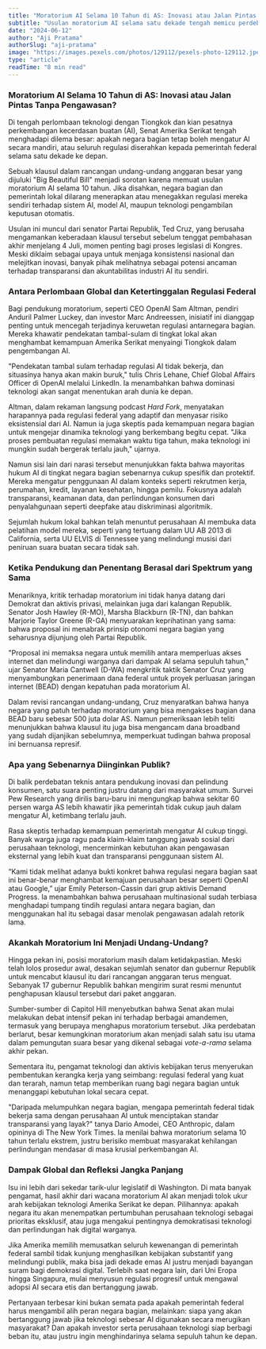 ```yaml
---
title: "Moratorium AI Selama 10 Tahun di AS: Inovasi atau Jalan Pintas Tanpa Pengawasan?"
subtitle: "Usulan moratorium AI selama satu dekade tengah memicu perdebatan besar di Washington: antara ambisi teknologi nasional dan perlindungan hak konsumen di tingkat negara bagian."
date: "2024-06-12"
author: "Aji Pratama"
authorSlug: "aji-pratama"
image: "https://images.pexels.com/photos/129112/pexels-photo-129112.jpeg?auto=compress&cs=tinysrgb&w=800&h=400&fit=crop"
type: "article"
readTime: "8 min read"
---
```


### Moratorium AI Selama 10 Tahun di AS: Inovasi atau Jalan Pintas Tanpa Pengawasan?

Di tengah perlombaan teknologi dengan Tiongkok dan kian pesatnya perkembangan kecerdasan buatan (AI), Senat Amerika Serikat tengah menghadapi dilema besar: apakah negara bagian tetap boleh mengatur AI secara mandiri, atau seluruh regulasi diserahkan kepada pemerintah federal selama satu dekade ke depan.

Sebuah klausul dalam rancangan undang-undang anggaran besar yang dijuluki "Big Beautiful Bill" menjadi sorotan karena memuat usulan moratorium AI selama 10 tahun. Jika disahkan, negara bagian dan pemerintah lokal dilarang menerapkan atau menegakkan regulasi mereka sendiri terhadap sistem AI, model AI, maupun teknologi pengambilan keputusan otomatis.

Usulan ini muncul dari senator Partai Republik, Ted Cruz, yang berusaha mengamankan keberadaan klausul tersebut sebelum tenggat pembahasan akhir menjelang 4 Juli, momen penting bagi proses legislasi di Kongres. Meski diklaim sebagai upaya untuk menjaga konsistensi nasional dan melejitkan inovasi, banyak pihak melihatnya sebagai potensi ancaman terhadap transparansi dan akuntabilitas industri AI itu sendiri.

### Antara Perlombaan Global dan Ketertinggalan Regulasi Federal

Bagi pendukung moratorium, seperti CEO OpenAI Sam Altman, pendiri Anduril Palmer Luckey, dan investor Marc Andreessen, inisiatif ini dianggap penting untuk mencegah terjadinya keruwetan regulasi antarnegara bagian. Mereka khawatir pendekatan tambal-sulam di tingkat lokal akan menghambat kemampuan Amerika Serikat menyaingi Tiongkok dalam pengembangan AI.

"Pendekatan tambal sulam terhadap regulasi AI tidak bekerja, dan situasinya hanya akan makin buruk," tulis Chris Lehane, Chief Global Affairs Officer di OpenAI melalui LinkedIn. Ia menambahkan bahwa dominasi teknologi akan sangat menentukan arah dunia ke depan.

Altman, dalam rekaman langsung podcast *Hard Fork*, menyatakan harapannya pada regulasi federal yang adaptif dan menyasar risiko eksistensial dari AI. Namun ia juga skeptis pada kemampuan negara bagian untuk mengejar dinamika teknologi yang berkembang begitu cepat. "Jika proses pembuatan regulasi memakan waktu tiga tahun, maka teknologi ini mungkin sudah bergerak terlalu jauh," ujarnya.

Namun sisi lain dari narasi tersebut menunjukkan fakta bahwa mayoritas hukum AI di tingkat negara bagian sebenarnya cukup spesifik dan protektif. Mereka mengatur penggunaan AI dalam konteks seperti rekrutmen kerja, perumahan, kredit, layanan kesehatan, hingga pemilu. Fokusnya adalah transparansi, keamanan data, dan perlindungan konsumen dari penyalahgunaan seperti deepfake atau diskriminasi algoritmik.

Sejumlah hukum lokal bahkan telah menuntut perusahaan AI membuka data pelatihan model mereka, seperti yang tertuang dalam UU AB 2013 di California, serta UU ELVIS di Tennessee yang melindungi musisi dari peniruan suara buatan secara tidak sah.

### Ketika Pendukung dan Penentang Berasal dari Spektrum yang Sama

Menariknya, kritik terhadap moratorium ini tidak hanya datang dari Demokrat dan aktivis privasi, melainkan juga dari kalangan Republik. Senator Josh Hawley (R-MO), Marsha Blackburn (R-TN), dan bahkan Marjorie Taylor Greene (R-GA) menyuarakan keprihatinan yang sama: bahwa proposal ini menabrak prinsip otonomi negara bagian yang seharusnya dijunjung oleh Partai Republik.

"Proposal ini memaksa negara untuk memilih antara memperluas akses internet dan melindungi warganya dari dampak AI selama sepuluh tahun," ujar Senator Maria Cantwell (D-WA) mengkritik taktik Senator Cruz yang menyambungkan penerimaan dana federal untuk proyek perluasan jaringan internet (BEAD) dengan kepatuhan pada moratorium AI.

Dalam revisi rancangan undang-undang, Cruz menyaratkan bahwa hanya negara yang patuh terhadap moratorium yang bisa mengakses bagian dana BEAD baru sebesar 500 juta dolar AS. Namun pemeriksaan lebih teliti menunjukkan bahwa klausul itu juga bisa mengancam dana broadband yang sudah dijanjikan sebelumnya, memperkuat tudingan bahwa proposal ini bernuansa represif.

### Apa yang Sebenarnya Diinginkan Publik?

Di balik perdebatan teknis antara pendukung inovasi dan pelindung konsumen, satu suara penting justru datang dari masyarakat umum. Survei Pew Research yang dirilis baru-baru ini mengungkap bahwa sekitar 60 persen warga AS lebih khawatir jika pemerintah tidak cukup jauh dalam mengatur AI, ketimbang terlalu jauh.

Rasa skeptis terhadap kemampuan pemerintah mengatur AI cukup tinggi. Banyak warga juga ragu pada klaim-klaim tanggung jawab sosial dari perusahaan teknologi, mencerminkan kebutuhan akan pengawasan eksternal yang lebih kuat dan transparansi penggunaan sistem AI.

“Kami tidak melihat adanya bukti konkret bahwa regulasi negara bagian saat ini benar-benar menghambat kemajuan perusahaan besar seperti OpenAI atau Google,” ujar Emily Peterson-Cassin dari grup aktivis Demand Progress. Ia menambahkan bahwa perusahaan multinasional sudah terbiasa menghadapi tumpang tindih regulasi antara negara bagian, dan menggunakan hal itu sebagai dasar menolak pengawasan adalah retorik lama.

### Akankah Moratorium Ini Menjadi Undang-Undang?

Hingga pekan ini, posisi moratorium masih dalam ketidakpastian. Meski telah lolos prosedur awal, desakan sejumlah senator dan gubernur Republik untuk mencabut klausul itu dari rancangan anggaran terus menguat. Sebanyak 17 gubernur Republik bahkan mengirim surat resmi menuntut penghapusan klausul tersebut dari paket anggaran.

Sumber-sumber di Capitol Hill menyebutkan bahwa Senat akan mulai melakukan debat intensif pekan ini terhadap berbagai amandemen, termasuk yang berupaya menghapus moratorium tersebut. Jika perdebatan berlarut, besar kemungkinan moratorium akan menjadi salah satu isu utama dalam pemungutan suara besar yang dikenal sebagai *vote-a-rama* selama akhir pekan.

Sementara itu, pengamat teknologi dan aktivis kebijakan terus menyerukan pembentukan kerangka kerja yang seimbang: regulasi federal yang kuat dan terarah, namun tetap memberikan ruang bagi negara bagian untuk menanggapi kebutuhan lokal secara cepat.

"Daripada melumpuhkan negara bagian, mengapa pemerintah federal tidak bekerja sama dengan perusahaan AI untuk menciptakan standar transparansi yang layak?" tanya Dario Amodei, CEO Anthropic, dalam opininya di The New York Times. Ia menilai bahwa moratorium selama 10 tahun terlalu ekstrem, justru berisiko membuat masyarakat kehilangan perlindungan mendasar di masa krusial perkembangan AI.

### Dampak Global dan Refleksi Jangka Panjang

Isu ini lebih dari sekedar tarik-ulur legislatif di Washington. Di mata banyak pengamat, hasil akhir dari wacana moratorium AI akan menjadi tolok ukur arah kebijakan teknologi Amerika Serikat ke depan. Pilihannya: apakah negara itu akan menempatkan pertumbuhan perusahaan teknologi sebagai prioritas eksklusif, atau juga mengakui pentingnya demokratisasi teknologi dan perlindungan hak digital warganya.

Jika Amerika memilih memusatkan seluruh kewenangan di pemerintah federal sambil tidak kunjung menghasilkan kebijakan substantif yang melindungi publik, maka bisa jadi dekade emas AI justru menjadi bayangan suram bagi demokrasi digital. Terlebih saat negara lain, dari Uni Eropa hingga Singapura, mulai menyusun regulasi progresif untuk mengawal adopsi AI secara etis dan bertanggung jawab.

Pertanyaan terbesar kini bukan semata pada apakah pemerintah federal harus mengambil alih peran negara bagian, melainkan: siapa yang akan bertanggung jawab jika teknologi sebesar AI digunakan secara merugikan masyarakat? Dan apakah investor serta perusahaan teknologi siap berbagi beban itu, atau justru ingin menghindarinya selama sepuluh tahun ke depan.
